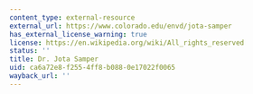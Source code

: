 ```yaml
---
content_type: external-resource
external_url: https://www.colorado.edu/envd/jota-samper
has_external_license_warning: true
license: https://en.wikipedia.org/wiki/All_rights_reserved
status: ''
title: Dr. Jota Samper
uid: ca6a72e8-f255-4ff8-b088-0e17022f0065
wayback_url: ''
---
```

